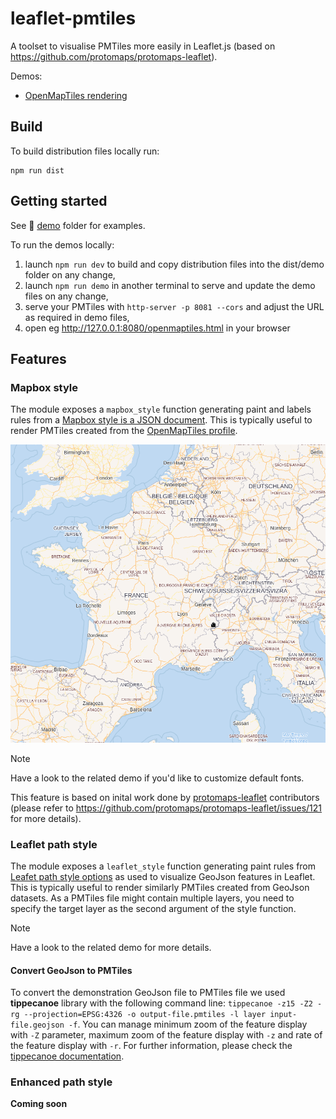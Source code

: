 # leaflet-pmtiles

A toolset to visualise PMTiles more easily in Leaflet.js (based on https://github.com/protomaps/protomaps-leaflet).

Demos:
* [OpenMapTiles rendering](https://kalisio.github.io/leaflet-pmtiles/openmapstyle.html)

## Build

To build distribution files locally run: 
```
npm run dist
```

## Getting started

See :open_file_folder: [demo](./demo) folder for examples.

To run the demos locally:
1) launch `npm run dev` to build and copy distribution files into the dist/demo folder on any change,
2) launch `npm run demo` in another terminal to serve and update the demo files on any change,
3) serve your PMTiles with `http-server -p 8081 --cors` and adjust the URL as required in demo files,
4) open eg http://127.0.0.1:8080/openmaptiles.html in your browser

## Features

### Mapbox style

The module exposes a `mapbox_style` function generating paint and labels rules from a [Mapbox style is a JSON document](https://docs.mapbox.com/help/glossary/style/). This is typically useful to render PMTiles created from the [OpenMapTiles profile](https://github.com/openmaptiles/planetiler-openmaptiles).

![Image](./OpenMapTiles.png)

> [!NOTE]
> Have a look to the related demo if you'd like to customize default fonts.

This feature is based on inital work done by [protomaps-leaflet](https://github.com/protomaps/protomaps-leaflet) contributors (please refer to https://github.com/protomaps/protomaps-leaflet/issues/121 for more details).

### Leaflet path style

The module exposes a `leaflet_style` function generating paint rules from [Leafet path style options](https://leafletjs.com/reference.html#path) as used to visualize GeoJson features in Leaflet. This is typically useful to render similarly PMTiles created from GeoJson datasets. As a PMTiles file might contain multiple layers, you need to specify the target layer as the second argument of the style function.

> [!NOTE]
> Have a look to the related demo for more details.

#### Convert GeoJson to PMTiles

To convert the demonstration GeoJson file to PMTiles file we used **tippecanoe** library with the following command line: `tippecanoe -z15 -Z2 -rg --projection=EPSG:4326 -o output-file.pmtiles -l layer input-file.geojson -f`. You can manage minimum zoom of the feature display with `-Z` parameter, maximum zoom of the feature display with `-z` and rate of the feature display with `-r`. For further information, please check the [tippecanoe documentation](https://github.com/mapbox/tippecanoe?tab=readme-ov-file).

### Enhanced path style

**Coming soon**
